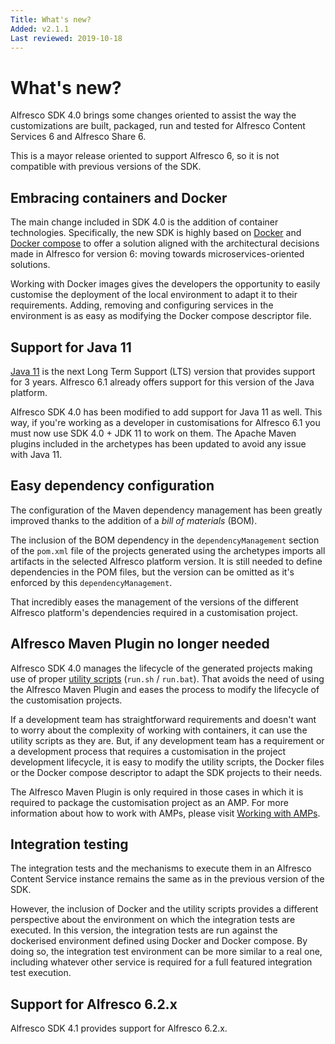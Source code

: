 ```yaml
---
Title: What's new?
Added: v2.1.1
Last reviewed: 2019-10-18
---
```

# What's new?

Alfresco SDK 4.0 brings some changes oriented to assist the way the customizations are built, packaged, run and tested for Alfresco Content Services 6 and 
Alfresco Share 6.

This is a mayor release oriented to support Alfresco 6, so it is not compatible with previous versions of the SDK.

## Embracing containers and Docker

The main change included in SDK 4.0 is the addition of container technologies. Specifically, the new SDK is highly based on [Docker](https://www.docker.com/) 
and [Docker compose](https://docs.docker.com/compose/) to offer a solution aligned with the architectural decisions made in Alfresco for version 6: moving
towards microservices-oriented solutions.

Working with Docker images gives the developers the opportunity to easily customise the deployment of the local environment to adapt it to their requirements.
Adding, removing and configuring services in the environment is as easy as modifying the Docker compose descriptor file.

## Support for Java 11

[Java 11](https://openjdk.java.net/projects/jdk/11/) is the next Long Term Support (LTS) version that provides support for 3 years. Alfresco 6.1 already offers
support for this version of the Java platform.

Alfresco SDK 4.0 has been modified to add support for Java 11 as well. This way, if you're working as a developer in customisations for Alfresco 6.1 you must
now use SDK 4.0 + JDK 11 to work on them. The Apache Maven plugins included in the archetypes has been updated to avoid any issue with Java 11.

## Easy dependency configuration

The configuration of the Maven dependency management has been greatly improved thanks to the addition of a _bill of materials_ (BOM). 

The inclusion of the BOM dependency in the `dependencyManagement` section of the `pom.xml` file of the projects generated using the archetypes imports all 
artifacts in the selected Alfresco platform version. It is still needed to define dependencies in the POM files, but the version can be omitted as it's 
enforced by this `dependencyManagement`. 

That incredibly eases the management of the versions of the different Alfresco platform's dependencies required in a customisation project.

## Alfresco Maven Plugin no longer needed

Alfresco SDK 4.0 manages the lifecycle of the generated projects making use of proper [utility scripts](working-with-generated-projects/README.md#run-script) 
(`run.sh` / `run.bat`). That avoids the need of using the Alfresco Maven Plugin and eases the process to modify the lifecycle of the customisation projects.

If a development team has straightforward requirements and doesn't want to worry about the complexity of working with containers, it can use the utility scripts
as they are. But, if any development team has a requirement or a development process that requires a customisation in the project development lifecycle, it is 
easy to modify the utility scripts, the Docker files or the Docker compose descriptor to adapt the SDK projects to their needs.

The Alfresco Maven Plugin is only required in those cases in which it is required to package the customisation project as an AMP. For more information about 
how to work with AMPs, please visit [Working with AMPs](advanced-topics/amps.md).

## Integration testing

The integration tests and the mechanisms to execute them in an Alfresco Content Service instance remains the same as in the previous version of the SDK. 

However, the inclusion of Docker and the utility scripts provides a different perspective about the environment on which the integration tests are executed.
In this version, the integration tests are run against the dockerised environment defined using Docker and Docker compose. By doing so, the integration test
environment can be more similar to a real one, including whatever other service is required for a full featured integration test execution. 

## Support for Alfresco 6.2.x

Alfresco SDK 4.1 provides support for Alfresco 6.2.x.
